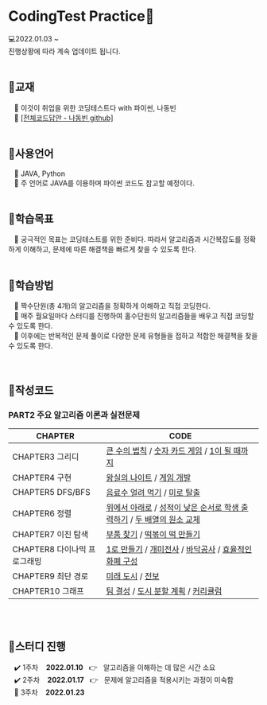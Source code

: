 # CodingTest Practice👑
💻2022.01.03 ~  
진행상황에 따라 계속 업데이트 됩니다.
<br/><br/>

## 📖교재 
&nbsp;&nbsp;&nbsp;📌 이것이 취업을 위한 코딩테스트다 with 파이썬, 나동빈  
&nbsp;&nbsp;&nbsp;📌 [[전체코드답안 - 나동빈 github]](https://github.com/ndb796/python-for-coding-test)
<br/><br/>
## 📖사용언어
&nbsp;&nbsp;&nbsp;📌 JAVA, Python  
&nbsp;&nbsp;&nbsp;📌 주 언어로 JAVA를 이용하며 파이썬 코드도 참고할 예정이다.
<br/><br/>
## 📖학습목표
&nbsp;&nbsp;&nbsp;📌 궁극적인 목표는 코딩테스트를 위한 준비다. 따라서 알고리즘과 시간복잡도를 정확하게 이해하고, 문제에 따른 해결책을 빠르게 찾을 수 있도록 한다.
<br/><br/>
## 📖학습방법
&nbsp;&nbsp;&nbsp;📌 짝수단원(총 4개)의 알고리즘을 정확하게 이해하고 직접 코딩한다.  
&nbsp;&nbsp;&nbsp;📌 매주 월요일마다 스터디를 진행하여 홀수단원의 알고리즘들을 배우고 직접 코딩할 수 있도록 한다.    
&nbsp;&nbsp;&nbsp;📌 이후에는 반복적인 문제 풀이로 다양한 문제 유형들을 접하고 적합한 해결책을 찾을 수 있도록 한다.  
<br/><br/>
## 📖작성코드
### PART2 주요 알고리즘 이론과 실전문제
|CHAPTER|CODE|
|---|--------------------------|  
|CHAPTER3 그리디|[큰 수의 법칙](https://github.com/khg339/CodingTestPractice/blob/master/src/Greedy/ex3_1.java) / [숫자 카드 게임](https://github.com/khg339/CodingTestPractice/blob/master/src/Greedy/ex3_2.java) / [1이 될 때까지]()|
|CHAPTER4 구현|[왕실의 나이트](https://github.com/khg339/CodingTestPractice/blob/master/src/Implementation/ex4_1.java) / [게임 개발](https://github.com/khg339/CodingTestPractice/blob/master/src/Implementation/ex4_2.java)|
|CHAPTER5 DFS/BFS|[음료수 얼려 먹기](https://github.com/khg339/CodingTestPractice/blob/master/src/DFS_BFS/ex5_1.java) / [미로 탈출]()|
|CHAPTER6 정렬|[위에서 아래로](https://github.com/khg339/CodingTestPractice/blob/master/src/Sort/ex6_1.java) / [성적이 낮은 순서로 학생 출력하기](https://github.com/khg339/CodingTestPractice/blob/master/src/Sort/ex6_2.java) / [두 배열의 원소 교체](https://github.com/khg339/CodingTestPractice/blob/master/src/Sort/ex6_3.java)|
|CHAPTER7 이진 탐색|[부품 찾기](https://github.com/khg339/CodingTestPractice/blob/master/src/Search/ex7_1.java) / [떡볶이 떡 만들기](https://github.com/khg339/CodingTestPractice/blob/master/src/Search/ex7_2.java)|
|CHAPTER8 다이나믹 프로그래밍|[1로 만들기](https://github.com/khg339/CodingTestPractice/blob/master/src/Dynamic/ex8_1.java) / [개미전사](https://github.com/khg339/CodingTestPractice/blob/master/src/Dynamic/ex8_2.java) / [바닥공사](https://github.com/khg339/CodingTestPractice/blob/master/src/Dynamic/ex8_3.java) / [효율적인 화폐 구성]()|
|CHAPTER9 최단 경로|[미래 도시](https://github.com/khg339/CodingTestPractice/blob/master/src/ShortestPath/ex9_1.java) / [전보](https://github.com/khg339/CodingTestPractice/blob/master/src/Greedy/ex3_2.java)|
|CHAPTER10 그래프|[팀 결성](https://github.com/khg339/CodingTestPractice/blob/master/src/Graph/ex10_1.java) / [도시 분할 계획](https://github.com/khg339/CodingTestPractice/blob/master/src/Graph/ex10_2.java) / [커리큘럼]()|
 
<br/><br/>
## 📖스터디 진행
&nbsp;&nbsp;&nbsp;✔️ 1주차 &nbsp;&nbsp;&nbsp;**2022.01.10** &nbsp;&nbsp;👉&nbsp;&nbsp; 알고리즘을 이해하는 데 많은 시간 소요  
&nbsp;&nbsp;&nbsp;✔️ 2주차 &nbsp;&nbsp;&nbsp;**2022.01.17** &nbsp;&nbsp;👉&nbsp;&nbsp; 문제에 알고리즘을 적용시키는 과정이 미숙함  
&nbsp;&nbsp;&nbsp;💬 3주차 &nbsp;&nbsp;&nbsp;**2022.01.23** 
 

